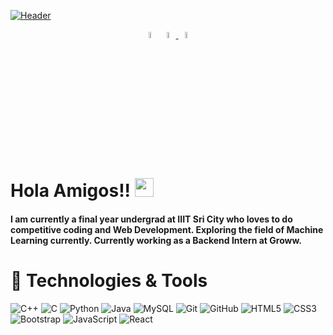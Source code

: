 

[![Header](https://github.com/prichoms/prichoms/blob/main/s1.png "Header")](https://prichoms.netlify.app/)


  <div align="center">  
  <a href="https://www.linkedin.com/in/prichoms12"><img src="https://img.icons8.com/color/48/000000/linkedin.png" width="5%"/></a>
  <a href="mailto:bajpaipr@groww.in"> <img src="https://img.icons8.com/fluent/48/000000/gmail.png" width="5%"/> </a>
  <a href="https://twitter.com/Prichoms_12"><img src="https://img.icons8.com/fluent/48/4a90e2/twitter.png" width="5%"></a>
  </div>
 
# Hola Amigos!! <img src="https://raw.githubusercontent.com/MartinHeinz/MartinHeinz/master/wave.gif" width="30px">
#### I am currently a final year undergrad at IIIT Sri City who loves to do competitive coding and Web Development. Exploring the field of Machine Learning currently. Currently working as a Backend Intern at Groww.

# 🔧 Technologies & Tools

![C++](https://img.shields.io/badge/-++-00599C?style=flat-square&logo=c)
![C](https://img.shields.io/badge/--00599C?style=flat-square&logo=c)
![Python](https://img.shields.io/badge/-Python-black?style=flat-square&logo=Python)
![Java](https://img.shields.io/badge/-java-E34A86?style=flat-square&logo=java)
![MySQL](https://img.shields.io/badge/-MySQL-black?style=flat-square&logo=mysql)
![Git](https://img.shields.io/badge/-Git-black?style=flat-square&logo=git)
![GitHub](https://img.shields.io/badge/-GitHub-181717?style=flat-square&logo=github)
![HTML5](https://img.shields.io/badge/-HTML5-E34F26?style=flat-square&logo=html5&logoColor=white)
![CSS3](https://img.shields.io/badge/-CSS3-1572B6?style=flat-square&logo=css3)
![Bootstrap](https://img.shields.io/badge/-Bootstrap-563D7C?style=flat-square&logo=bootstrap)
![JavaScript](https://img.shields.io/badge/-JavaScript-black?style=flat-square&logo=javascript)
![React](https://img.shields.io/badge/-React-black?style=flat-square&logo=react)

  

</div>

